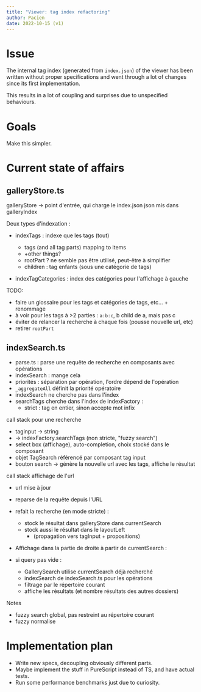 ```yaml
---
title: "Viewer: tag index refactoring"
author: Pacien
date: 2022-10-15 (v1)
---
```


# Issue

The internal tag index (generated from `index.json`) of the viewer has been
written without proper specifications and went through a lot of changes since
its first implementation.

This results in a lot of coupling and surprises due to unspecified behaviours.

# Goals

Make this simpler.


# Current state of affairs

## galleryStore.ts

galleryStore -> point d'entrée, qui charge le index.json
json mis dans galleryIndex

Deux types d'indexation :
- indexTags : indexe que les tags (tout)
  - tags (and all tag parts) mapping to items
  - +other things?
  - rootPart ? ne semble pas être utilisé, peut-être à simplifier
  - children : tag enfants (sous une catégorie de tags)

- indexTagCategories : index des catégories pour l'affichage à gauche


TODO:
- faire un glossaire pour les tags et catégories de tags, etc… + renommage
- à voir pour les tags à >2 parties : `a:b:c`, b child de a, mais pas c
- éviter de relancer la recherche à chaque fois (pousse nouvelle url, etc)
- retirer `rootPart`


## indexSearch.ts

- parse.ts : parse une requête de recherche en composants avec opérations
- indexSearch : mange cela
- priorités : séparation par opération, l'ordre dépend de l'opération
- `_aggregateAll` définit la priorité opératoire
- indexSearch ne cherche pas dans l'index
- searchTags cherche dans l'index de indexFactory :
  - strict : tag en entier, sinon accepte mot infix

call stack pour une recherche
- taginput -> string
- -> indexFactory.searchTags (non stricte, "fuzzy search")
- select box (affichage), auto-completion, choix stocké dans le composant
- objet TagSearch référencé par composant tag input
- bouton search -> génère la nouvelle url avec les tags, affiche le résultat

call stack affichage de l'url
- url mise à jour
- reparse de la requête depuis l'URL
- refait la recherche (en mode stricte) :
  - stock le résultat dans galleryStore dans currentSearch
  - stock aussi le résultat dans le layoutLeft
    - (propagation vers tagInput + propositions)

- Affichage dans la partie de droite à partir de currentSearch :
- si query pas vide :
  - GallerySearch utilise currentSearch déjà recherché
  - indexSearch de indexSearch.ts pour les opérations
  - filtrage par le répertoire courant
  - affiche les résultats (et nombre résultats des autres dossiers)

Notes
- fuzzy search global, pas restreint au répertoire courant
- fuzzy normalise

# Implementation plan

- Write new specs, decoupling obviously different parts.
- Maybe implement the stuff in PureScript instead of TS, and have actual tests.
- Run some performance benchmarks just due to curiosity.


